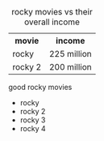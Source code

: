 <table>
    <caption>rocky movies vs their overall income</caption>
    <tr>
        <th>movie</th>
        <th colspan="2">income</th>
    </tr>
    <tr>
        <td>rocky</td>
        <td>225 million</td>
    </tr>
    <tr>
        <td>rocky 2</td>
        <td>200 million</td>
    </tr>
</table>
<caption>good rocky movies</caption>
<ul>
    <li>rocky</li>
    <li>rocky 2</li>
    <li>rocky 3</li>
    <li>rocky 4</li>
</ul>
